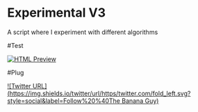 # Experimental V3
A script where I experiment with different algorithms

#Test

[![HTML Preview](https://img.shields.io/badge/Click%20to%20Preview-%20-blue.svg)](https://kakol20.github.io/Experimental-V3/)

#Plug

[![Twitter URL](https://img.shields.io/twitter/url/https/twitter.com/fold_left.svg?style=social&label=Follow%20%40The Banana Guy)](https://twitter.com/the_banana_guy_)
